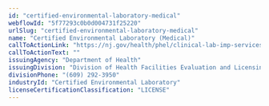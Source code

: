 ```yaml
---
id: "certified-environmental-laboratory-medical"
webflowId: "5f77293c0b0d004731f25220"
urlSlug: "certified-environmental-laboratory-medical"
name: "Certified Environmental Laboratory (Medical)"
callToActionLink: "https://nj.gov/health/phel/clinical-lab-imp-services/"
callToActionText: ""
issuingAgency: "Department of Health"
issuingDivision: "Division of Health Facilities Evaluation and Licensing, Clinical Laboratory Improvement Service"
divisionPhone: "(609) 292-3950"
industryId: "Certified Environmental Laboratory"
licenseCertificationClassification: "LICENSE"
---
```

